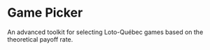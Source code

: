 # Game Picker
An advanced toolkit for selecting Loto-Québec games based on the theoretical payoff rate.
